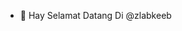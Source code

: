 - 👋 Hay Selamat Datang Di @zlabkeeb

<!---
zlabkeeb/zlabkeeb is a ✨ special ✨ repository because its `README.md` (this file) appears on your GitHub profile.
You can click the Preview link to take a look at your changes.
--->

